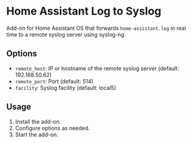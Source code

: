 # Home Assistant Log to Syslog

Add-on for Home Assistant OS that forwards `home-assistant.log` in real time to a remote syslog server using syslog-ng.

## Options

- `remote_host`: IP or hostname of the remote syslog server (default: 192.168.50.62)
- `remote_port`: Port (default: 514)
- `facility`: Syslog facility (default: local5)

## Usage

1. Install the add-on.
2. Configure options as needed.
3. Start the add-on.
